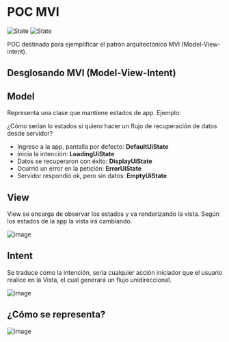 # POC MVI

![State](https://img.shields.io/badge/Kotlin-v1.5.31-blueviolet)
![State](https://img.shields.io/badge/Gradle-v7.3.3-blue)

POC destinada para ejemplificar el patrón arquitectónico MVI (Model-View-intent).

## Desglosando MVI (Model-View-Intent)

## Model

Representa una clase que mantiene estados de app. Ejemplo:

¿Cómo serían lo estados si quiero hacer un flujo de recuperación de datos desde servidor?

- Ingreso a la app, pantalla por defecto: **DefaultUiState**
- Inicia la intención: **LoadingUiState**
- Datos se recuperaron con éxito: **DisplayUiState**
- Ocurrió un error en la petición: **ErrorUiState**
- Servidor respondió ok, pero sin datos: **EmptyUiState**

## View

View se encarga de observar los estados y va renderizando la vista. Según los estados de la app la vista irá cambiando.

![image](https://user-images.githubusercontent.com/104868802/209144834-88b5853c-753f-445b-b592-6b0f65e70527.png)

## Intent

Se traduce como la intención, sería cualquier acción iniciador que el usuario realice en la Vista, el cual generará un flujo unidireccional.

![image](https://user-images.githubusercontent.com/104868802/209144931-f9634e58-1a34-4475-82ec-29ffbedc6ee8.png)

## ¿Cómo se representa?
![image](https://user-images.githubusercontent.com/104868802/209144660-5865736b-6f19-48b8-ac46-c175d4bdd91b.png)

